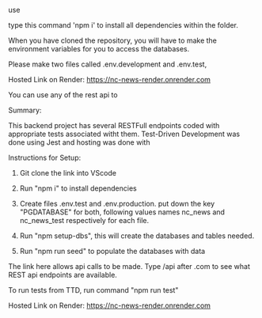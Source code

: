 
use 

type this command 'npm i' to install all dependencies within the folder. 

When you have cloned the repository, you will have to make the environment variables for you to access the databases. 

Please make two files called .env.development and .env.test, 

Hosted Link on Render: https://nc-news-render.onrender.com

You can use any of the rest api to 


Summary:

This backend project has several RESTFull endpoints coded with appropriate tests associated witht them. Test-Driven Development was done using Jest and hosting was done with 


Instructions for Setup:

1. Git clone the link into VScode

2. Run "npm i" to install dependencies

3. Create files .env.test and .env.production. put down the key "PGDATABASE" for both, following values names nc_news and nc_news_test respectively for each file. 

4. Run "npm setup-dbs", this will create the databases and tables needed.

5. Run "npm run seed" to populate the databases with data 

The link here allows api calls to be made. Type /api after .com to see what REST api endpoints are available.

To run tests from TTD, run command "npm run test"

Hosted Link on Render: https://nc-news-render.onrender.com